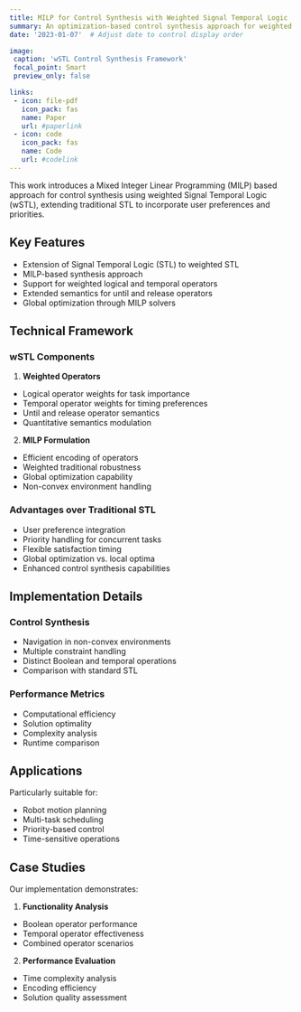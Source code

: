 ```yaml
---
title: MILP for Control Synthesis with Weighted Signal Temporal Logic
summary: An optimization-based control synthesis approach for weighted Signal Temporal Logic (wSTL), incorporating user preferences and priorities through weighted logical and temporal operators.
date: '2023-01-07'  # Adjust date to control display order

image:
 caption: 'wSTL Control Synthesis Framework'
 focal_point: Smart
 preview_only: false

links:
 - icon: file-pdf
   icon_pack: fas
   name: Paper
   url: #paperlink
 - icon: code
   icon_pack: fas
   name: Code
   url: #codelink
---
```


This work introduces a Mixed Integer Linear Programming (MILP) based approach for control synthesis using weighted Signal Temporal Logic (wSTL), extending traditional STL to incorporate user preferences and priorities.

## Key Features

- Extension of Signal Temporal Logic (STL) to weighted STL
- MILP-based synthesis approach
- Support for weighted logical and temporal operators
- Extended semantics for until and release operators
- Global optimization through MILP solvers

## Technical Framework

### wSTL Components
1. **Weighted Operators**
  - Logical operator weights for task importance
  - Temporal operator weights for timing preferences
  - Until and release operator semantics
  - Quantitative semantics modulation

2. **MILP Formulation**
  - Efficient encoding of operators
  - Weighted traditional robustness
  - Global optimization capability
  - Non-convex environment handling

### Advantages over Traditional STL
- User preference integration
- Priority handling for concurrent tasks
- Flexible satisfaction timing
- Global optimization vs. local optima
- Enhanced control synthesis capabilities

## Implementation Details

### Control Synthesis
- Navigation in non-convex environments
- Multiple constraint handling
- Distinct Boolean and temporal operations
- Comparison with standard STL

### Performance Metrics
- Computational efficiency
- Solution optimality
- Complexity analysis
- Runtime comparison

## Applications

Particularly suitable for:
- Robot motion planning
- Multi-task scheduling
- Priority-based control
- Time-sensitive operations

## Case Studies

Our implementation demonstrates:
1. **Functionality Analysis**
  - Boolean operator performance
  - Temporal operator effectiveness
  - Combined operator scenarios


2. **Performance Evaluation**
  - Time complexity analysis
  - Encoding efficiency
  - Solution quality assessment